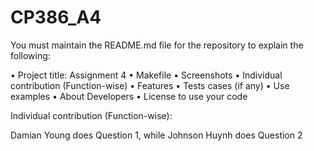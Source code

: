 # CP386_A4
You must maintain the README.md file for the repository to explain the following: 
 
• Project title: Assignment 4
• Makefile 
• Screenshots 
• Individual contribution (Function-wise) 
• Features 
• Tests cases (if any) 
• Use examples 
• About Developers 
• License to use your code

Individual contribution (Function-wise):

Damian Young does Question 1, while
Johnson Huynh does Question 2

